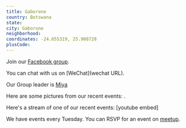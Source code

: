 ```yaml
---
title: Gaborone
country: Botswana
state: 
city: Gaborone
neighborhood: 
coordinates: -24.655319, 25.908728
plusCode:
---
```

Join our [Facebook group](https://www.facebook.com/groups/free.code.camp.gaborone).

You can chat with us on [WeChat](wechat URL).

Our Group leader is [Miya](freecodecamp.org/miya)

Here are some pictures from our recent events:
![]().

Here's a stream of one of our recent events:
[youtube embed]

We have events every Tuesday. You can RSVP for an event on [meetup](meetupurl).
